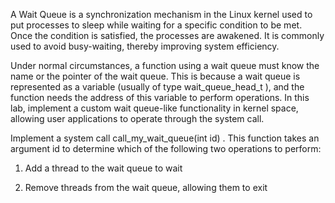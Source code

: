 A Wait Queue is a synchronization mechanism in the Linux kernel used to put processes to sleep while waiting for a specific condition to be met. Once the condition is satisfied, the processes are awakened. It is commonly used to avoid busy-waiting, thereby improving system efficiency.

Under normal circumstances, a function using a wait queue must know the name or the pointer of the wait queue. This is because a wait queue is represented as a variable (usually of type wait_queue_head_t ), and the function needs the address of this variable to perform operations.
In this lab, implement a custom wait queue-like functionality in kernel space, allowing user applications to operate through the system call.

Implement a system call call_my_wait_queue(int id) . This function takes an argument
id to determine which of the following two operations to perform:

1. Add a thread to the wait queue to wait

2. Remove threads from the wait queue, allowing them to exit
